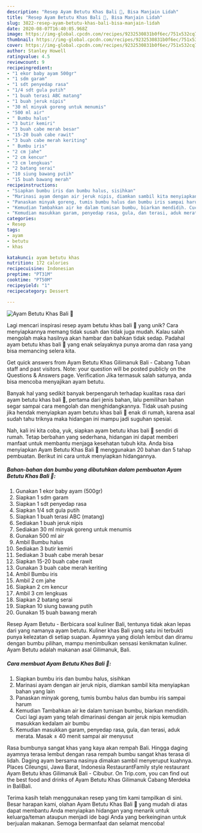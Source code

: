 ```yaml
---
description: "Resep Ayam Betutu Khas Bali 🐔, Bisa Manjain Lidah"
title: "Resep Ayam Betutu Khas Bali 🐔, Bisa Manjain Lidah"
slug: 3822-resep-ayam-betutu-khas-bali-bisa-manjain-lidah
date: 2020-08-07T16:40:05.968Z
image: https://img-global.cpcdn.com/recipes/9232530831b0f6ec/751x532cq70/ayam-betutu-khas-bali-🐔-foto-resep-utama.jpg
thumbnail: https://img-global.cpcdn.com/recipes/9232530831b0f6ec/751x532cq70/ayam-betutu-khas-bali-🐔-foto-resep-utama.jpg
cover: https://img-global.cpcdn.com/recipes/9232530831b0f6ec/751x532cq70/ayam-betutu-khas-bali-🐔-foto-resep-utama.jpg
author: Stanley Howell
ratingvalue: 4.5
reviewcount: 9
recipeingredient:
- "1 ekor baby ayam 500gr"
- "1 sdm garam"
- "1 sdt penyedap rasa"
- "1/4 sdt gula putih"
- "1 buah terasi ABC matang"
- "1 buah jeruk nipis"
- "30 ml minyak goreng untuk menumis"
- "500 ml air"
- " Bumbu halus"
- "3 butir kemiri"
- "3 buah cabe merah besar"
- "15-20 buah cabe rawit"
- "3 buah cabe merah keriting"
- " Bumbu iris"
- "2 cm jahe"
- "2 cm kencur"
- "3 cm lengkuas"
- "2 batang serai"
- "10 siung bawang putih"
- "15 buah bawang merah"
recipeinstructions:
- "Siapkan bumbu iris dan bumbu halus, sisihkan"
- "Marinasi ayam dengan air jeruk nipis, diamkan sambil kita menyiapkan bahan yang lain"
- "Panaskan minyak goreng, tumis bumbu halus dan bumbu iris sampai harum"
- "Kemudian Tambahkan air ke dalam tumisan bumbu, biarkan mendidih. Cuci lagi ayam yang telah dimarinasi dengan air jeruk nipis kemudian masukkan kedalam air bumbu"
- "Kemudian masukkan garam, penyedap rasa, gula, dan terasi, aduk merata. Masak ± 40 menit sampai air menyusut"
categories:
- Resep
tags:
- ayam
- betutu
- khas

katakunci: ayam betutu khas 
nutrition: 172 calories
recipecuisine: Indonesian
preptime: "PT31M"
cooktime: "PT50M"
recipeyield: "1"
recipecategory: Dessert

---
```



![Ayam Betutu Khas Bali 🐔](https://img-global.cpcdn.com/recipes/9232530831b0f6ec/751x532cq70/ayam-betutu-khas-bali-🐔-foto-resep-utama.jpg)

Lagi mencari inspirasi resep ayam betutu khas bali 🐔 yang unik? Cara menyiapkannya memang tidak susah dan tidak juga mudah. Kalau salah mengolah maka hasilnya akan hambar dan bahkan tidak sedap. Padahal ayam betutu khas bali 🐔 yang enak selayaknya punya aroma dan rasa yang bisa memancing selera kita.

Get quick answers from Ayam Betutu Khas Gilimanuk Bali - Cabang Tuban staff and past visitors. Note: your question will be posted publicly on the Questions &amp; Answers page. Verification Jika termasuk salah satunya, anda bisa mencoba menyajikan ayam betutu.

Banyak hal yang sedikit banyak berpengaruh terhadap kualitas rasa dari ayam betutu khas bali 🐔, pertama dari jenis bahan, lalu pemilihan bahan segar sampai cara mengolah dan menghidangkannya. Tidak usah pusing jika hendak menyiapkan ayam betutu khas bali 🐔 enak di rumah, karena asal sudah tahu triknya maka hidangan ini mampu jadi suguhan spesial.


Nah, kali ini kita coba, yuk, siapkan ayam betutu khas bali 🐔 sendiri di rumah. Tetap berbahan yang sederhana, hidangan ini dapat memberi manfaat untuk membantu menjaga kesehatan tubuh kita. Anda bisa menyiapkan Ayam Betutu Khas Bali 🐔 menggunakan 20 bahan dan 5 tahap pembuatan. Berikut ini cara untuk menyiapkan hidangannya.

<!--inarticleads1-->

##### Bahan-bahan dan bumbu yang dibutuhkan dalam pembuatan Ayam Betutu Khas Bali 🐔:

1. Gunakan 1 ekor baby ayam (500gr)
1. Siapkan 1 sdm garam
1. Siapkan 1 sdt penyedap rasa
1. Siapkan 1/4 sdt gula putih
1. Siapkan 1 buah terasi ABC (matang)
1. Sediakan 1 buah jeruk nipis
1. Sediakan 30 ml minyak goreng untuk menumis
1. Gunakan 500 ml air
1. Ambil  Bumbu halus
1. Sediakan 3 butir kemiri
1. Sediakan 3 buah cabe merah besar
1. Siapkan 15-20 buah cabe rawit
1. Gunakan 3 buah cabe merah keriting
1. Ambil  Bumbu iris
1. Ambil 2 cm jahe
1. Siapkan 2 cm kencur
1. Ambil 3 cm lengkuas
1. Siapkan 2 batang serai
1. Siapkan 10 siung bawang putih
1. Gunakan 15 buah bawang merah


Resep Ayam Betutu - Berbicara soal kuliner Bali, tentunya tidak akan lepas dari yang namanya ayam betutu. Kuliner khas Bali yang satu ini terbukti punya kelezatan di setiap suapan. Ayamnya yang diolah lembut dan diramu dengan bumbu pilihan, mampu menimbulkan sensasi kenikmatan kuliner. Ayam Betutu adalah makanan asal Gilimanuk, Bali. 

<!--inarticleads2-->

##### Cara membuat Ayam Betutu Khas Bali 🐔:

1. Siapkan bumbu iris dan bumbu halus, sisihkan
1. Marinasi ayam dengan air jeruk nipis, diamkan sambil kita menyiapkan bahan yang lain
1. Panaskan minyak goreng, tumis bumbu halus dan bumbu iris sampai harum
1. Kemudian Tambahkan air ke dalam tumisan bumbu, biarkan mendidih. Cuci lagi ayam yang telah dimarinasi dengan air jeruk nipis kemudian masukkan kedalam air bumbu
1. Kemudian masukkan garam, penyedap rasa, gula, dan terasi, aduk merata. Masak ± 40 menit sampai air menyusut


Rasa bumbunya sangat khas yang kaya akan rempah Bali. Hingga daging ayamnya terasa lembut dengan rasa rempah bumbu sangat khas terasa di lidah. Daging ayam bersama nasinya dimakan sambil menyeruput kuahnya. Places Cileungsi, Jawa Barat, Indonesia RestaurantFamily style restaurant Ayam Betutu khas Gilimanuk Bali - Cibubur. On Trip.com, you can find out the best food and drinks of Ayam Betutu Khas Gilimanuk Cabang Merdeka in BaliBali. 

Terima kasih telah menggunakan resep yang tim kami tampilkan di sini. Besar harapan kami, olahan Ayam Betutu Khas Bali 🐔 yang mudah di atas dapat membantu Anda menyiapkan hidangan yang menarik untuk keluarga/teman ataupun menjadi ide bagi Anda yang berkeinginan untuk berjualan makanan. Semoga bermanfaat dan selamat mencoba!
